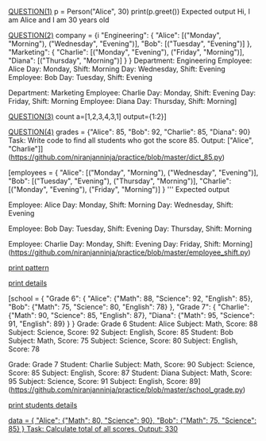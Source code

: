 [QUESTION(1)](https://github.com/niranjanninja/practice/blob/master/class.py)
  p = Person("Alice", 30)
  print(p.greet()) 
  Expected output
Hi, I am Alice and I am 30 years old


[QUESTION(2)](https://github.com/niranjanninja/practice/blob/master/company_shift.py)
company = {i
   "Engineering": {
   "Alice": [("Monday", "Morning"), ("Wednesday", "Evening")],
   "Bob": [("Tuesday", "Evening")]
   },
   "Marketing": {
   "Charlie": [("Monday", "Evening"), ("Friday", "Morning")],
   "Diana": [("Thursday", "Morning")]
   }
}
Department: Engineering
  Employee: Alice
  Day: Monday, Shift: Morning
  Day: Wednesday, Shift: Evening
  Employee: Bob
   Day: Tuesday, Shift: Evening

Department: Marketing
  Employee: Charlie
   Day: Monday, Shift: Evening
   Day: Friday, Shift: Morning
  Employee: Diana
   Day: Thursday, Shift: Morning]

[QUESTION(3)](https://github.com/niranjanninja/practice/blob/master/count.py)
count 
a=[1,2,3,4,3,1]
output={1:2}]

[QUESTION(4)](https://github.com/niranjanninja/practice/blob/master/dict_85.py)
grades = {"Alice": 85, "Bob": 92, "Charlie": 85, "Diana": 90}
Task: Write code to find all students who got the score 85.
Output: ["Alice", "Charlie"]](https://github.com/niranjanninja/practice/blob/master/dict_85.py)


[employees = {
   "Alice": [("Monday", "Morning"), ("Wednesday", "Evening")],
   "Bob": [("Tuesday", "Evening"), ("Thursday", "Morning")],
   "Charlie": [("Monday", "Evening"), ("Friday", "Morning")]
}
'''
Expected output

Employee: Alice
  Day: Monday, Shift: Morning
  Day: Wednesday, Shift: Evening

Employee: Bob
  Day: Tuesday, Shift: Evening
  Day: Thursday, Shift: Morning

Employee: Charlie
  Day: Monday, Shift: Evening
  Day: Friday, Shift: Morning](https://github.com/niranjanninja/practice/blob/master/employee_shift.py)


[print pattern](https://github.com/niranjanninja/practice/blob/master/pattern.py)

[print details](https://github.com/niranjanninja/practice/blob/master/python4.py)

[school = {
   "Grade 6": {
   "Alice": {"Math": 88, "Science": 92, "English": 85},
   "Bob": {"Math": 75, "Science": 80, "English": 78}
   },
   "Grade 7": {
   "Charlie": {"Math": 90, "Science": 85, "English": 87},
   "Diana": {"Math": 95, "Science": 91, "English": 89}
   }
}
Grade: Grade 6
  Student: Alice
   Subject: Math, Score: 88
   Subject: Science, Score: 92
   Subject: English, Score: 85
  Student: Bob
   Subject: Math, Score: 75
   Subject: Science, Score: 80
   Subject: English, Score: 78

Grade: Grade 7
  Student: Charlie
   Subject: Math, Score: 90
   Subject: Science, Score: 85
   Subject: English, Score: 87
  Student: Diana
   Subject: Math, Score: 95
   Subject: Science, Score: 91
   Subject: English, Score: 89](https://github.com/niranjanninja/practice/blob/master/school_grade.py)

[print students details](https://github.com/niranjanninja/practice/blob/master/students.py)

[data = {
   "Alice": {"Math": 80, "Science": 90},
   "Bob": {"Math": 75, "Science": 85}
}
Task: Calculate total of all scores.
Output: 330](https://github.com/niranjanninja/practice/blob/master/students_total.py)
